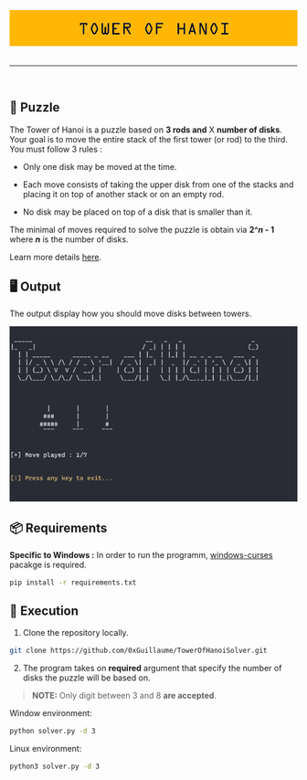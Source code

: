 ![banner](img/banner.png)
<br><br>
<hr>
<br>

## 🧩 Puzzle

The Tower of Hanoi is a puzzle based on **3 rods and** X **number of disks**. Your goal is to move the entire stack of the first tower (or rod) to the third. You must follow 3 rules :

- Only one disk may be moved at the time.

- Each move consists of taking the upper disk from one of the stacks and placing it on top of another stack or on an empty rod.

- No disk may be placed on top of a disk that is smaller than it.

The minimal of moves required to solve the puzzle is obtain via **2^_n_ - 1** where **_n_** is the number of disks.

Learn more details [here](https://en.wikipedia.org/wiki/Tower_of_Hanoi).


## 🖥️ Output

The output display how you should move disks between towers.

<p align="center">
    <img src="https://github.com/0xGuillaume/TowerOfHanoiSolver/blob/main/img/output.gif">
</p>

## 📦 Requirements 

**Specific to Windows :** In order to run the programm, [windows-curses](https://pypi.org/project/windows-curses/) pacakge is required.

```bash
pip install -r requirements.txt
```

## 📀 Execution

1. Clone the repository locally.
```bash
git clone https://github.com/0xGuillaume/TowerOfHanoiSolver.git
```

2. The program takes on **required** argument that specify the number of disks the puzzle will be based on.

>**NOTE:** Only digit between 3 and 8 **are accepted**.

Window environment:
```bash
python solver.py -d 3
```

Linux environment:
```bash
python3 solver.py -d 3
```
